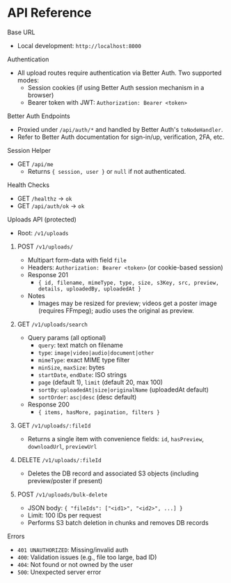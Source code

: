 # API Reference

Base URL
- Local development: `http://localhost:8000`

Authentication
- All upload routes require authentication via Better Auth. Two supported modes:
  - Session cookies (if using Better Auth session mechanism in a browser)
  - Bearer token with JWT: `Authorization: Bearer <token>`

Better Auth Endpoints
- Proxied under `/api/auth/*` and handled by Better Auth's `toNodeHandler`.
- Refer to Better Auth documentation for sign-in/up, verification, 2FA, etc.

Session Helper
- GET `/api/me`
  - Returns `{ session, user }` or `null` if not authenticated.

Health Checks
- GET `/healthz` → `ok`
- GET `/api/auth/ok` → `ok`

Uploads API (protected)
- Root: `/v1/uploads`

1) POST `/v1/uploads/`
   - Multipart form-data with field `file`
   - Headers: `Authorization: Bearer <token>` (or cookie-based session)
   - Response 201
     - `{ id, filename, mimeType, type, size, s3Key, src, preview, details, uploadedBy, uploadedAt }`
   - Notes
     - Images may be resized for preview; videos get a poster image (requires FFmpeg); audio uses the original as preview.

2) GET `/v1/uploads/search`
   - Query params (all optional)
     - `query`: text match on filename
     - `type`: `image|video|audio|document|other`
     - `mimeType`: exact MIME type filter
     - `minSize`, `maxSize`: bytes
     - `startDate`, `endDate`: ISO strings
     - `page` (default 1), `limit` (default 20, max 100)
     - `sortBy`: `uploadedAt|size|originalName` (uploadedAt default)
     - `sortOrder`: `asc|desc` (desc default)
   - Response 200
     - `{ items, hasMore, pagination, filters }`

3) GET `/v1/uploads/:fileId`
   - Returns a single item with convenience fields: `id`, `hasPreview`, `downloadUrl`, `previewUrl`

4) DELETE `/v1/uploads/:fileId`
   - Deletes the DB record and associated S3 objects (including preview/poster if present)

5) POST `/v1/uploads/bulk-delete`
   - JSON body: `{ "fileIds": ["<id1>", "<id2>", ...] }`
   - Limit: 100 IDs per request
   - Performs S3 batch deletion in chunks and removes DB records

Errors
- `401 UNAUTHORIZED`: Missing/invalid auth
- `400`: Validation issues (e.g., file too large, bad ID)
- `404`: Not found or not owned by the user
- `500`: Unexpected server error
